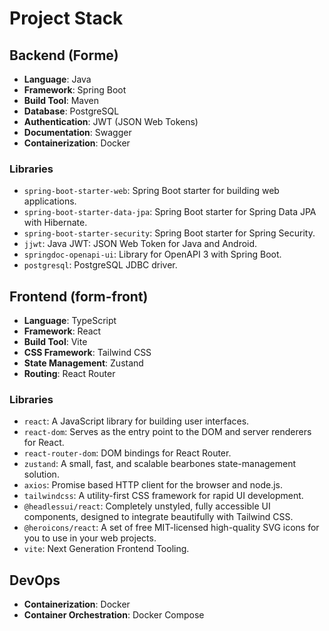 
# Project Stack

## Backend (Forme)
- **Language**: Java
- **Framework**: Spring Boot
- **Build Tool**: Maven
- **Database**: PostgreSQL
- **Authentication**: JWT (JSON Web Tokens)
- **Documentation**: Swagger
- **Containerization**: Docker

### Libraries
- `spring-boot-starter-web`: Spring Boot starter for building web applications.
- `spring-boot-starter-data-jpa`: Spring Boot starter for Spring Data JPA with Hibernate.
- `spring-boot-starter-security`: Spring Boot starter for Spring Security.
- `jjwt`: Java JWT: JSON Web Token for Java and Android.
- `springdoc-openapi-ui`: Library for OpenAPI 3 with Spring Boot.
- `postgresql`: PostgreSQL JDBC driver.

## Frontend (form-front)
- **Language**: TypeScript
- **Framework**: React
- **Build Tool**: Vite
- **CSS Framework**: Tailwind CSS
- **State Management**: Zustand
- **Routing**: React Router

### Libraries
- `react`: A JavaScript library for building user interfaces.
- `react-dom`: Serves as the entry point to the DOM and server renderers for React.
- `react-router-dom`: DOM bindings for React Router.
- `zustand`: A small, fast, and scalable bearbones state-management solution.
- `axios`: Promise based HTTP client for the browser and node.js.
- `tailwindcss`: A utility-first CSS framework for rapid UI development.
- `@headlessui/react`: Completely unstyled, fully accessible UI components, designed to integrate beautifully with Tailwind CSS.
- `@heroicons/react`: A set of free MIT-licensed high-quality SVG icons for you to use in your web projects.
- `vite`: Next Generation Frontend Tooling.

## DevOps
- **Containerization**: Docker
- **Container Orchestration**: Docker Compose
